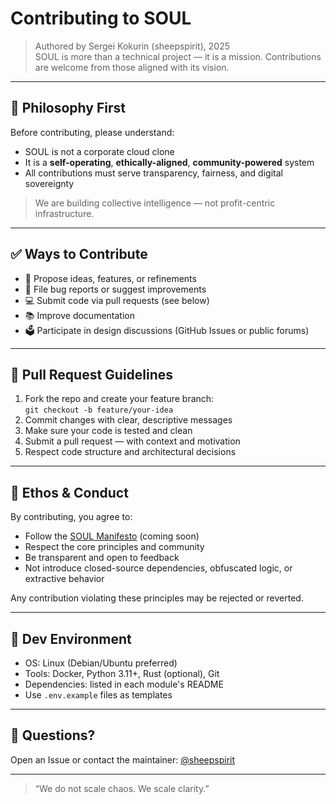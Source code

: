 # Contributing to SOUL

> Authored by Sergei Kokurin (sheepspirit), 2025  
> SOUL is more than a technical project — it is a mission. Contributions are welcome from those aligned with its vision.

---

## 🧭 Philosophy First

Before contributing, please understand:

- SOUL is not a corporate cloud clone  
- It is a **self-operating**, **ethically-aligned**, **community-powered** system  
- All contributions must serve transparency, fairness, and digital sovereignty

> We are building collective intelligence — not profit-centric infrastructure.

---

## ✅ Ways to Contribute

- 🧠 Propose ideas, features, or refinements  
- 🧪 File bug reports or suggest improvements  
- 💻 Submit code via pull requests (see below)  
- 📚 Improve documentation  
- 🗳 Participate in design discussions (GitHub Issues or public forums)

---

## 🔄 Pull Request Guidelines

1. Fork the repo and create your feature branch:  
   `git checkout -b feature/your-idea`
2. Commit changes with clear, descriptive messages  
3. Make sure your code is tested and clean  
4. Submit a pull request — with context and motivation  
5. Respect code structure and architectural decisions

---

## 🔐 Ethos & Conduct

By contributing, you agree to:

- Follow the [SOUL Manifesto](./MANIFESTO.md) (coming soon)  
- Respect the core principles and community  
- Be transparent and open to feedback  
- Not introduce closed-source dependencies, obfuscated logic, or extractive behavior

Any contribution violating these principles may be rejected or reverted.

---

## 🧪 Dev Environment

- OS: Linux (Debian/Ubuntu preferred)  
- Tools: Docker, Python 3.11+, Rust (optional), Git  
- Dependencies: listed in each module's README  
- Use `.env.example` files as templates

---

## 💬 Questions?

Open an Issue or contact the maintainer: [@sheepspirit](https://github.com/sheepspirit)

---

> “We do not scale chaos. We scale clarity.”  

